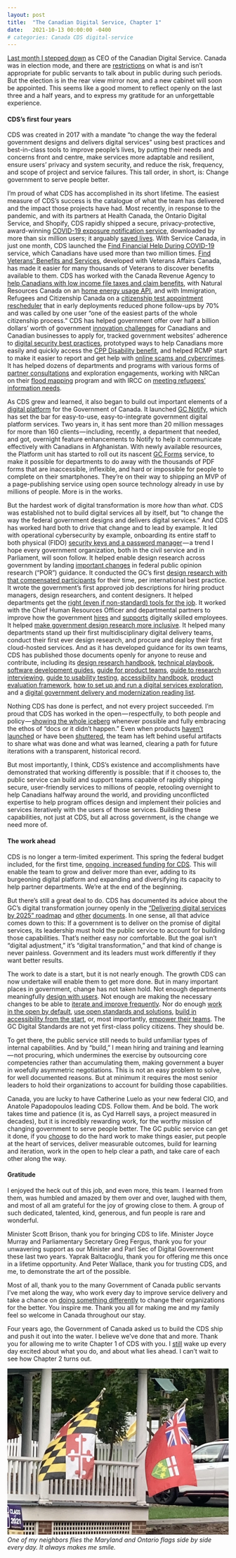 ```yaml
---
layout: post
title:  "The Canadian Digital Service, Chapter 1"
date:   2021-10-13 00:00:00 -0400
# categories: Canada CDS digital-service
---
```


[Last month I stepped down](https://twitter.com/aaronsnow/status/1433122521289826313) as CEO of the Canadian Digital Service. Canada was in election mode, and there are [restrictions](https://www.canada.ca/en/privy-council/services/publications/guidelines-conduct-ministers-state-exempt-staff-public-servants-election.html) on what is and isn’t appropriate for public servants to talk about in public during such periods. But the election is in the rear view mirror now, and a new cabinet will soon be appointed. This seems like a good moment to reflect openly on the last three and a half years, and to express my gratitude for an unforgettable experience.

<!--more-->

#### CDS’s first four years

CDS was created in 2017 with a mandate “to change the way the federal government designs and delivers digital services” using best practices and best-in-class tools to improve people’s lives, by putting their needs and concerns front and centre, make services more adaptable and resilient, ensure users’ privacy and system security, and reduce the risk, frequency, and scope of project and service failures. This tall order, in short, is: Change government to serve people better.

I’m proud of what CDS has accomplished in its short lifetime. The easiest measure of CDS’s success is the catalogue of what the team has delivered and the impact those projects have had. Most recently, in response to the pandemic, and with its partners at Health Canada, the Ontario Digital Service, and Shopify, CDS rapidly shipped a secure, privacy-protective, award-winning [COVID-19 exposure notification service](http://canada.ca/covid-alert), downloaded by more than six million users; it arguably [saved lives](https://www.thestar.com/news/canada/2021/08/24/how-many-lives-did-canadas-covid-19-alert-app-save-this-new-study-did-the-math.html). With Service Canada, in just one month, CDS launched the [Find Financial Help During COVID-19](https://canada.ca/coronavirus-benefits) service, which Canadians have used more than two million times. [Find Veterans’ Benefits and Services](https://benefits-avantages.veterans.gc.ca/), developed with Veterans Affairs Canada, has made it easier for many thousands of Veterans to discover benefits available to them. CDS has worked with the Canada Revenue Agency to [help Canadians with low income file taxes and claim benefits](https://claim-tax-benefits.herokuapp.com/start), with Natural Resources Canada on an [home energy usage API](https://github.com/cds-snc/nrcan-energuide-api-poc), and with Immigration, Refugees and Citizenship Canada on a [citizenship test appointment rescheduler](https://digital.canada.ca/2018/10/23/human-story-behind-citizenship/) that in early deployments reduced phone follow-ups by 70% and was called by one user “one of the easiest parts of the whole citizenship process.” CDS has helped government offer over half a billion dollars’ worth of government [innovation challenges](https://impact.canada.ca) for Canadians and Canadian businesses to apply for, tracked government websites’ adherence to [digital security best practices](https://cds-snc.github.io/track-web-security-compliance/), prototyped ways to help Canadians more easily and quickly access the [CPP Disability benefit](https://cds-snc.github.io/cpp-disability-documentation/), and helped RCMP start to make it easier to report and get help with [online scams and cybercrimes](https://cds-snc.github.io/rcmp-report-a-cybercrime-alpha-documentation/home/). It has helped dozens of departments and programs with various forms of [partner consultations](https://docs.google.com/document/d/1KdOyFLnDA8BY77qwRIXXPxucreYwguvGKilFJmOD3xA/edit#) and exploration engagements, working with NRCan on their [flood mapping](https://github.com/cds-snc/exploration-documentation/blob/main/images/CDS_Exploration_Final_Report_NRCan_Flood_Mapping.pdf) program and with IRCC on [meeting refugees’ information needs](https://github.com/cds-snc/exploration-documentation/blob/main/images/Final_Report_EN-IRCC_Refugee_Information_Needs.pdf).

As CDS grew and learned, it also began to build out important elements of a [digital platform](https://ash.harvard.edu/files/ash/files/293091_hvd_ash_gvmnt_as_platform_v2.pdf) for the Government of Canada. It launched [GC Notify](https://notification.canada.ca/), which has set the bar for easy-to-use, easy-to-integrate government digital platform services. Two years in, it has sent more than 20 million messages for more than 160 clients — including, recently, a department that needed, and got, overnight feature enhancements to Notify to help it communicate effectively with Canadians in Afghanistan. With newly available resources, the Platform unit has started to roll out its nascent [GC Forms](https://forms-formulaires.alpha.canada.ca/en/welcome-bienvenue) service, to make it possible for departments to do away with the thousands of PDF forms that are inaccessible, inflexible, and hard or impossible for people to complete on their smartphones. They’re on their way to shipping an MVP of a page-publishing service using open source technology already in use by millions of people. More is in the works.

But the hardest work of digital transformation is more _how_ than _what_. CDS was established not to build digital services all by itself, but “to change the way the federal government designs and delivers digital services.” And CDS has worked hard both to drive that change and to lead by example. It led with operational cybersecurity by example, onboarding its entire staff to both physical (FIDO) [security keys and a password manager](https://digital.canada.ca/2019/08/15/we-take-security-seriously-why-everyone-at-cds-has-security-keys/) — a trend I hope every government organization, both in the civil service and in Parliament, will soon follow. It helped enable design research across government by landing [important changes](https://digital.canada.ca/2019/06/26/scaling-design-research-in-the-government-of-canada/) in federal public opinion research (“POR”) guidance. It conducted the GC’s first [design research with that compensated participants](https://digital.canada.ca/2021/02/23/reflecting-on-what-i-learned-from-working-on-design-research-operations/) for their time, per international best practice. It wrote the government’s first approved job descriptions for hiring product managers, design researchers, and content designers. It helped departments get the [right (even if non-standard) tools for the job](https://digital.canada.ca/2018/06/27/tools-to-do-good-work/). It worked with the Chief Human Resources Officer and departmental partners to improve how the government [hires](https://digital.canada.ca/2019/03/18/attracting-and-recruiting-top-talent-with-a-little-help-from-our-friends/) and [supports](https://digital.canada.ca/2021/03/18/busting-talent-myths-to-hire-multidisciplinary-teams/) digitally skilled employees. It helped [make government design research more inclusive](https://digital.canada.ca/2021/01/07/how-people-in-government-are-making-their-research-more-inclusive/). It helped many departments stand up their first multidisciplinary digital delivery teams, conduct their first ever design research, and procure and deploy their first cloud-hosted services. And as it has developed guidance for its own teams, CDS has published those documents openly for anyone to reuse and contribute, including its [design research handbook](https://cds-snc.github.io/design-research-handbook/), [technical playbook](https://cds-snc.github.io/technical-playbook-manuel-technique/), [software development guides](https://github.com/cds-snc/docs/tree/main/development), [guide for product teams](https://cds-snc.github.io/guide-product-teams-equipes-produits/), [guide to research interviewing](https://digital.canada.ca/tools-and-resources/guide-interviewing/), [guide to usability testing](https://digital.canada.ca/tools-and-resources/guide-usability-testing/), [accessibility handbook](https://digital.canada.ca/a11y), [product evaluation framework](https://digital.canada.ca/tools-and-resources/evaluation-framework/), [how to set up and run a digital services exploration](https://github.com/cds-snc/exploration-documentation), and a [digital government delivery and modernization reading list](https://digital.canada.ca/tools-and-resources/digital-reading-list/).

Nothing CDS has done is perfect, and not every project succeeded. I’m proud that CDS has worked in the open — respectfully, to both people and policy — [showing the whole iceberg](https://digital.canada.ca/2018/07/31/showing-the-whole-iceberg/) whenever possible and fully embracing the ethos of “docs or it didn’t happen.” Even when products [haven’t launched](https://cds-snc.github.io/claim-tax-benefits-documentation/information-about-claim-tax-benefits/) or have been [shuttered](https://github.com/cds-snc/ircc-rescheduler), the team has left behind useful artifacts to share what was done and what was learned, clearing a path for future iterations with a transparent, historical record.

But most importantly, I think, CDS’s existence and accomplishments have demonstrated that working differently is possible: that if it chooses to, the public service can build and support teams capable of rapidly shipping secure, user-friendly services to millions of people, retooling overnight to help Canadians halfway around the world, and providing unconflicted expertise to help program offices design and implement their policies and services iteratively with the users of those services. Building these capabilities, not just at CDS, but all across government, is the change we need more of.

#### **The work ahead**

CDS is no longer a term-limited experiment. This spring the federal budget included, for the first time, [ongoing, increased funding for CDS](https://www.budget.gc.ca/2021/report-rapport/p4-en.html#268). This will enable the team to grow and deliver more than ever, adding to its burgeoning digital platform and expanding and diversifying its capacity to help partner departments. We’re at the end of the beginning.

But there’s still a great deal to do. CDS has documented its advice about the GC’s digital transformation journey openly in the [“Delivering digital services by 2025” roadmap](https://digital.canada.ca/roadmap-2025) and [other](https://docs.google.com/document/d/14DtnqlYL_vwzXmC3Ia5aYwlj4dDHTn4XBvATf6YcrUk/) [documents](https://docs.google.com/presentation/d/1w5TDiybyik2VR7YJd6h49Mim3yStS_8-Buo8HvkKgIQ/). In one sense, all that advice comes down to this: If a government is to deliver on the promise of digital services, its leadership must hold the public service to account for building those capabilities. That’s neither easy nor comfortable. But the goal isn’t “digital adjustment,” it’s “digital transformation,” and that kind of change is never painless. Government and its leaders must work differently if they want better results.

The work to date is a start, but it is not nearly enough. The growth CDS can now undertake will enable them to get more done. But in many important places in government, change has not taken hold. Not enough departments meaningfully [design with users](https://www.canada.ca/en/government/system/digital-government/government-canada-digital-standards.html#ds1). Not enough are making the necessary changes to be able to [iterate and improve frequently](https://www.canada.ca/en/government/system/digital-government/government-canada-digital-standards.html#ds2). Nor do enough [work in the open by default](https://www.canada.ca/en/government/system/digital-government/government-canada-digital-standards.html#ds3), [use open standards and solutions](https://www.canada.ca/en/government/system/digital-government/government-canada-digital-standards.html#ds4), [build in accessibility from the start](https://www.canada.ca/en/government/system/digital-government/government-canada-digital-standards.html#ds6), or, most importantly, [empower their teams](https://www.canada.ca/en/government/system/digital-government/government-canada-digital-standards.html#ds7). The GC Digital Standards are not yet first-class policy citizens. They should be.

To get there, the public service still needs to build unfamiliar types of internal capabilities. And by “build,” I mean hiring and training and learning — not procuring, which undermines the exercise by outsourcing core competencies rather than accumulating them, making government a buyer in woefully asymmetric negotiations. This is not an easy problem to solve, for well documented reasons. But at minimum it requires the most senior leaders to hold their organizations to account for building those capabilities.

Canada, you are lucky to have Catherine Luelo as your new federal CIO, and Anatole Papadopoulos leading CDS. Follow them. And be bold. The work takes time and patience (it is, as Cyd Harrell says, a project measured in decades), but it is incredibly rewarding work, for the worthy mission of changing government to serve people better. The GC public service can get it done, if you [choose](https://digital.canada.ca/our-values/) to do the hard work to make things easier, put people at the heart of services, deliver measurable outcomes, build for learning and iteration, work in the open to help clear a path, and take care of each other along the way.

#### **Gratitude**

I enjoyed the heck out of this job, and even more, this team. I learned from them, was humbled and amazed by them over and over, laughed with them, and most of all am grateful for the joy of growing close to them. A group of such dedicated, talented, kind, generous, and fun people is rare and wonderful.

Minister Scott Brison, thank you for bringing CDS to life. Minister Joyce Murray and Parliamentary Secretary Greg Fergus, thank you for your unwavering support as our Minister and Parl Sec of Digital Government these last two years. Yaprak Baltacıoğlu, thank you for offering me this once in a lifetime opportunity. And Peter Wallace, thank you for trusting CDS, and me, to demonstrate the art of the possible.

Most of all, thank you to the many Government of Canada public servants I’ve met along the way, who work every day to improve service delivery and take a chance on [doing something differently](https://twitter.com/LauraPortal347/status/1192086651570401280) to change their organizations for the better. You inspire me. Thank you all for making me and my family feel so welcome in Canada throughout our stay.

Four years ago, the Government of Canada asked us to build the CDS ship and push it out into the water. I believe we’ve done that and more. Thank you for allowing me to write Chapter 1 of CDS with you. I [still](https://digital.canada.ca/2018/10/19/hello-world-canada/) wake up every day excited about what you do, and about what lies ahead. I can’t wait to see how Chapter 2 turns out.


![](/assets/images/maryland-and-ontario-flags.jpg)
*One of my neighbors flies the Maryland and Ontario flags side by side every day. It always makes me smile.*

